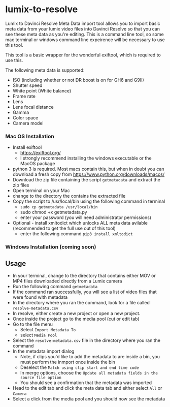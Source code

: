 # lumix-to-resolve
Lumix to Davinci Resolve Meta Data import tool allows you to import basic meta data from your lumix video files into Davinci Resolve so that you can see these meta data as you're editing. This is a command line tool, so some mac terminal or windows command line expeirence will be necessary to use this tool.

This tool is a basic wrapper for the wonderful exiftool, which is required to use this.

The following meta data is supported:
* ISO (including whether or not DR boost is on for GH6 and G9II)
* Shutter speed 
* White point (White balance)
* Frame rate
* Lens
* Lens focal distance
* Gamma
* Color space
* Camera model

### Mac OS Installation
* Install exiftool 
    * https://exiftool.org/
    * I strongly recommend installing the windows executable or the MacOS package
* python 3 is required. Most macs contain this, but when in doubt you can download a fresh copy from https://www.python.org/downloads/macos/
* Download the zip file containing the script `getmetadata` and extract the zip files
* Open terminal on your Mac
* change to the directory the contains the extracted file
* Copy the script to /usr/local/bin using the following command in terminal
    * `sudo cp getmetadata /usr/local/bin`
    * sudo chmod +x getmetadata.py
    * enter your password (you will need administrator permissions)
* Optional - install xmltodict which unlocks ALL meta data avilable (recommended to get the full use out of this tool)
    * enter the following command `pip3 install xmltodict`
### Windows Installation (coming soon)

## Usage
* In your terminal, change to the directory that contains either MOV or MP4 files downloaded directly from a Lumix camera 
* Run the following command `getmetadata`
* If the command ran successfully, you will see a list of video files that were found with metadata
* In the directory where you ran the command, look for a file called `resolve-metadata.csv`
* In resolve, either create a new project or open a new project.
* Once inside the project go to the media pool (cut or edit tab)
* Go to the file menu
    * Select `Import Metadata To`
    * select `Media Pool`
* Select the `resolve-metadata.csv` file in the directory where you ran the command
* In the metadata import dialog
    * Note, if clips you'd like to add the metadata to are inside a bin, you must perform the inmport once inside the bin
    * Deselect the `Match using clip start and end time code`
    * In merge options, choose the `Update all metadata fields in the source file option`
    * You should see a confirmation that the metadata was imported
* Head to the edit tab and click the meta data tab and either select `All` or `Camera`
* Select a click from the media pool and you should now see the metadata

